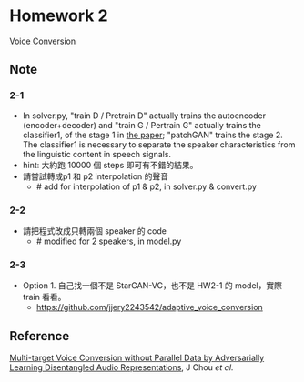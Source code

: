 # Homework 2
[Voice Conversion]

## Note
### 2-1
* In solver.py, "train D / Pretrain D" actually trains the autoencoder (encoder+decoder) and "train G / Pertrain G" actually trains the classifier1, of the stage 1 in 
  [the paper](#Reference); "patchGAN" trains the stage 2. The classifier1 is necessary to separate the speaker characteristics from the linguistic content in speech signals.
* hint: 大約跑 10000 個 steps 即可有不錯的結果。
* 請嘗試轉成p1 和 p2 interpolation 的聲音
  * \# add for interpolation of p1 & p2, in solver.py & convert.py
### 2-2
* 請把程式改成只轉兩個 speaker 的 code
  * \# modified for 2 speakers, in model.py
### 2-3
* Option 1. 自己找一個不是 StarGAN-VC，也不是 HW2-1 的 model，實際 train 看看。
  * https://github.com/jjery2243542/adaptive_voice_conversion

## Reference
[Multi-target Voice Conversion without Parallel Data by Adversarially Learning Disentangled Audio Representations][p1], J Chou *et al.*



[Voice Conversion]: https://docs.google.com/presentation/d/1lKdhQaYQO4elmXrEoi3d8SDb1TzwMNcOBr9_oMXvPKA
[p1]: https://arxiv.org/abs/1804.02812
